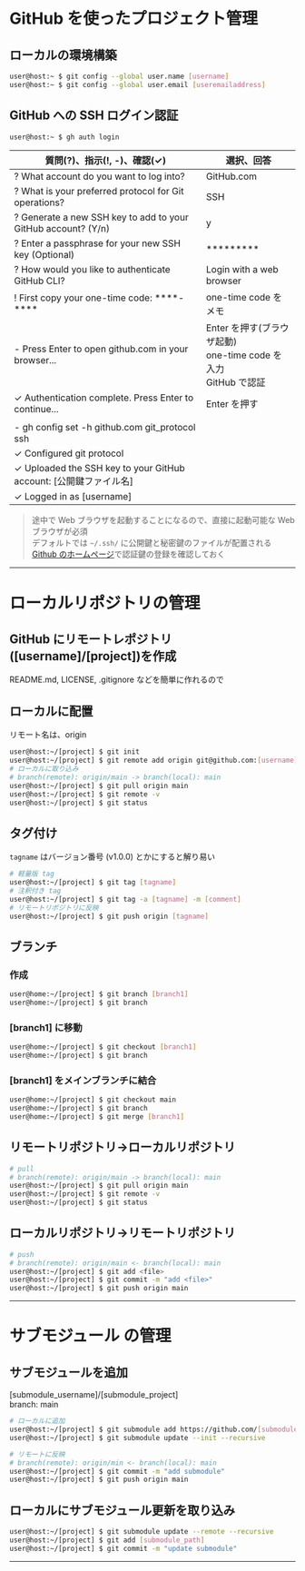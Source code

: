 # GitHub を使ったプロジェクト管理

## ローカルの環境構築
~~~sh
user@host:~ $ git config --global user.name [username]
user@host:~ $ git config --global user.email [useremailaddress]
~~~
## GitHub への SSH ログイン認証
~~~sh
user@host:~ $ gh auth login
~~~
|質問(?)、指示(!, -)、確認(✓)|選択、回答|
|---|---|
|? What account do you want to log into?|GitHub.com|
|? What is your preferred protocol for Git operations?|SSH|
|? Generate a new SSH key to add to your GitHub account? (Y/n)|y|
|? Enter a passphrase for your new SSH key (Optional)|*********|
|? How would you like to authenticate GitHub CLI?|Login with a web browser|
|! First copy your one-time code: \*\*\*\*-****|one-time code をメモ|
|- Press Enter to open github.com in your browser...|Enter を押す(ブラウザ起動)<br>one-time code を入力<br>GitHub で認証|
|✓ Authentication complete. Press Enter to continue...|Enter を押す|
|||
|- gh config set -h github.com git_protocol ssh||
|✓ Configured git protocol||
|✓ Uploaded the SSH key to your GitHub account: [公開鍵ファイル名]||
|✓ Logged in as [username]||
> 途中で Web ブラウザを起動することになるので、直接に起動可能な Web ブラウザが必須<br>
> デフォルトでは `~/.ssh/` に公開鍵と秘密鍵のファイルが配置される<br>
> [Github のホームページ](https://github.com/settings/keys)で認証鍵の登録を確認しておく
---
# ローカルリポジトリの管理

## GitHub にリモートレポジトリ([username]/[project])を作成
README.md, LICENSE, .gitignore などを簡単に作れるので

## ローカルに配置
リモート名は、origin
~~~sh
user@host:~/[project] $ git init
user@host:~/[project] $ git remote add origin git@github.com:[username]/[project].git
# ローカルに取り込み
# branch(remote): origin/main -> branch(local): main
user@host:~/[project] $ git pull origin main
user@host:~/[project] $ git remote -v
user@host:~/[project] $ git status
~~~

## タグ付け
`tagname` はバージョン番号 (v1.0.0) とかにすると解り易い
~~~sh
# 軽量版 tag
user@host:~/[project] $ git tag [tagname]
# 注釈付き tag
user@host:~/[project] $ git tag -a [tagname] -m [comment]
# リモートリポジトリに反映
user@host:~/[project] $ git push origin [tagname]
~~~

## ブランチ
### 作成
~~~sh
user@home:~/[project] $ git branch [branch1]
user@home:~/[project] $ git branch
~~~
### \[branch1] に移動
~~~sh
user@home:~/[project] $ git checkout [branch1]
user@home:~/[project] $ git branch
~~~
### \[branch1] をメインブランチに結合
~~~sh
user@home:~/[project] $ git checkout main
user@home:~/[project] $ git branch
user@home:~/[project] $ git merge [branch1]
~~~

## リモートリポジトリ→ローカルリポジトリ
~~~sh
# pull
# branch(remote): origin/main -> branch(local): main
user@host:~/[project] $ git pull origin main
user@host:~/[project] $ git remote -v
user@host:~/[project] $ git status
~~~

## ローカルリポジトリ→リモートリポジトリ
~~~sh
# push
# branch(remote): origin/main <- branch(local): main
user@host:~/[project] $ git add <file>
user@host:~/[project] $ git commit -m "add <file>"
user@host:~/[project] $ git push origin main
~~~
---
# サブモジュール の管理

## サブモジュールを追加
[submodule_username]/[submodule_project]<br>
branch: main
~~~sh
# ローカルに追加
user@host:~/[project] $ git submodule add https://github.com/[submodule_username]/[submodule_project].git [submodule_path]
user@host:~/[project] $ git submodule update --init --recursive

# リモートに反映
# branch(remote): origin/min <- branch(local): main
user@host:~/[project] $ git commit -m "add submodule"
user@host:~/[project] $ git push origin main
~~~

## ローカルにサブモジュール更新を取り込み
~~~sh
user@host:~/[project] $ git submodule update --remote --recursive
user@host:~/[project] $ git add [submodule_path]
user@host:~/[project] $ git commit -m "update submodule"
~~~
---